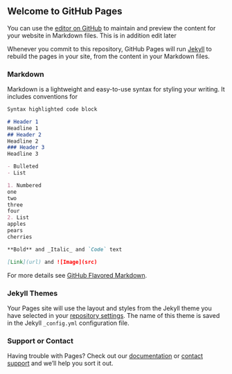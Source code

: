 ## Welcome to GitHub Pages

You can use the [editor on GitHub](https://github.com/goiledelle/glowing-train/edit/master/index.md) to maintain and preview the content for your website in Markdown files.
This is in addition edit later

Whenever you commit to this repository, GitHub Pages will run [Jekyll](https://jekyllrb.com/) to rebuild the pages in your site, from the content in your Markdown files.

### Markdown

Markdown is a lightweight and easy-to-use syntax for styling your writing. It includes conventions for

```markdown
Syntax highlighted code block

# Header 1
Headline 1
## Header 2
Headline 2
### Header 3
Headline 3

- Bulleted
- List

1. Numbered
one
two
three
four
2. List
apples
pears
cherries

**Bold** and _Italic_ and `Code` text

[Link](url) and ![Image](src)
```

For more details see [GitHub Flavored Markdown](https://guides.github.com/features/mastering-markdown/).

### Jekyll Themes

Your Pages site will use the layout and styles from the Jekyll theme you have selected in your [repository settings](https://github.com/goiledelle/glowing-train/settings). The name of this theme is saved in the Jekyll `_config.yml` configuration file.

### Support or Contact

Having trouble with Pages? Check out our [documentation](https://help.github.com/categories/github-pages-basics/) or [contact support](https://github.com/contact) and we’ll help you sort it out.
